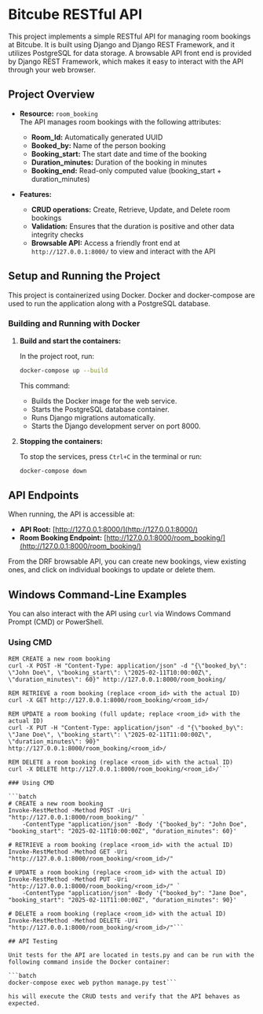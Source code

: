 # Bitcube RESTful API

This project implements a simple RESTful API for managing room bookings at Bitcube. It is built using Django and Django REST Framework, and it utilizes PostgreSQL for data storage. A browsable API front end is provided by Django REST Framework, which makes it easy to interact with the API through your web browser.

## Project Overview

- **Resource:** `room_booking`  
  The API manages room bookings with the following attributes:
  - **Room_Id:** Automatically generated UUID
  - **Booked_by:** Name of the person booking
  - **Booking_start:** The start date and time of the booking
  - **Duration_minutes:** Duration of the booking in minutes
  - **Booking_end:** Read-only computed value (booking_start + duration_minutes)

- **Features:**  
  - **CRUD operations:** Create, Retrieve, Update, and Delete room bookings  
  - **Validation:** Ensures that the duration is positive and other data integrity checks  
  - **Browsable API:** Access a friendly front end at `http://127.0.0.1:8000/` to view and interact with the API

## Setup and Running the Project

This project is containerized using Docker. Docker and docker-compose are used to run the application along with a PostgreSQL database.

### Building and Running with Docker

1. **Build and start the containers:**

    In the project root, run:
    ```bash
    docker-compose up --build
    ```

    This command:
    - Builds the Docker image for the web service.
    - Starts the PostgreSQL database container.
    - Runs Django migrations automatically.
    - Starts the Django development server on port 8000.

2. **Stopping the containers:**

    To stop the services, press `Ctrl+C` in the terminal or run:
    ```bash
    docker-compose down
    ```

## API Endpoints

When running, the API is accessible at:  
- **API Root:** [http://127.0.0.1:8000/](http://127.0.0.1:8000/)  
- **Room Booking Endpoint:** [http://127.0.0.1:8000/room_booking/](http://127.0.0.1:8000/room_booking/)

From the DRF browsable API, you can create new bookings, view existing ones, and click on individual bookings to update or delete them.

## Windows Command-Line Examples

You can also interact with the API using `curl` via Windows Command Prompt (CMD) or PowerShell.

### Using CMD

```batch
REM CREATE a new room booking
curl -X POST -H "Content-Type: application/json" -d "{\"booked_by\": \"John Doe\", \"booking_start\": \"2025-02-11T10:00:00Z\", \"duration_minutes\": 60}" http://127.0.0.1:8000/room_booking/

REM RETRIEVE a room booking (replace <room_id> with the actual ID)
curl -X GET http://127.0.0.1:8000/room_booking/<room_id>/

REM UPDATE a room booking (full update; replace <room_id> with the actual ID)
curl -X PUT -H "Content-Type: application/json" -d "{\"booked_by\": \"Jane Doe\", \"booking_start\": \"2025-02-11T11:00:00Z\", \"duration_minutes\": 90}" http://127.0.0.1:8000/room_booking/<room_id>/

REM DELETE a room booking (replace <room_id> with the actual ID)
curl -X DELETE http://127.0.0.1:8000/room_booking/<room_id>/```

### Using CMD

```batch
# CREATE a new room booking
Invoke-RestMethod -Method POST -Uri "http://127.0.0.1:8000/room_booking/" `
    -ContentType "application/json" -Body '{"booked_by": "John Doe", "booking_start": "2025-02-11T10:00:00Z", "duration_minutes": 60}'

# RETRIEVE a room booking (replace <room_id> with the actual ID)
Invoke-RestMethod -Method GET -Uri "http://127.0.0.1:8000/room_booking/<room_id>/"

# UPDATE a room booking (replace <room_id> with the actual ID)
Invoke-RestMethod -Method PUT -Uri "http://127.0.0.1:8000/room_booking/<room_id>/" `
    -ContentType "application/json" -Body '{"booked_by": "Jane Doe", "booking_start": "2025-02-11T11:00:00Z", "duration_minutes": 90}'

# DELETE a room booking (replace <room_id> with the actual ID)
Invoke-RestMethod -Method DELETE -Uri "http://127.0.0.1:8000/room_booking/<room_id>/"```

## API Testing

Unit tests for the API are located in tests.py and can be run with the following command inside the Docker container:

```batch
docker-compose exec web python manage.py test```

his will execute the CRUD tests and verify that the API behaves as expected.
